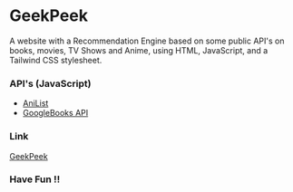 # GeekPeek

A website with a Recommendation Engine based on some public API's on books, movies, TV Shows and Anime, 
using HTML, JavaScript, and a Tailwind CSS stylesheet.

### API's (JavaScript)
- [AniList](https://anilist.gitbook.io/anilist-apiv2-docs)
- [GoogleBooks API](https://developers.google.com/books)

### Link 
[GeekPeek](https://geekpeek.netlify.app/)

### Have Fun !!
